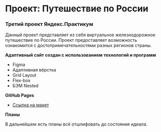 # Проект: Путешествие по России

### Третий проект Яндекс.Практикум

Данный проект представляет из себя виртуальное железнодорожное путешествие по России. Проект предоставляет возможность ознакомится с достопримечательностями разных регионов страны.

**Адаптивный сайт создан с использованием технологий и программ**

* Figma
* Адаптивная вёрстка
* Grid Layout
* Flex-box
* БЭМ Nested

**GitHub Pages**

* [Ссылка на макет](https://c-ya-l8er.github.io/russian-travel/)

**Планы**

В дальнейшем есть планы всё отшлифовать до состояния идеала.
